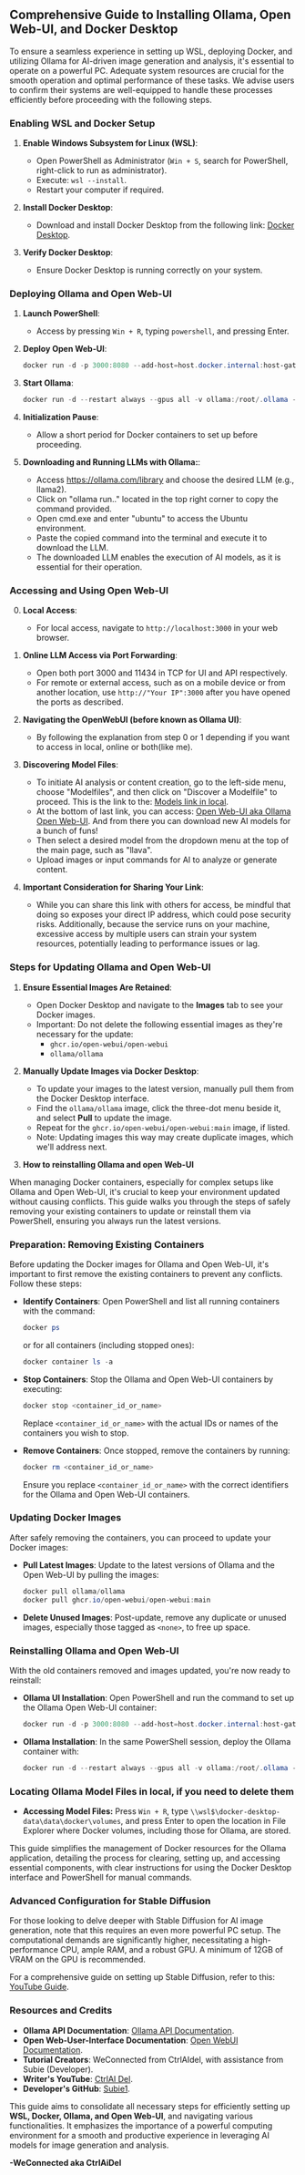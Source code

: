 ## Comprehensive Guide to Installing Ollama, Open Web-UI, and Docker Desktop

To ensure a seamless experience in setting up WSL, deploying Docker, and utilizing Ollama for AI-driven image generation and analysis, it's essential to operate on a powerful PC. Adequate system resources are crucial for the smooth operation and optimal performance of these tasks. We advise users to confirm their systems are well-equipped to handle these processes efficiently before proceeding with the following steps.

### **Enabling WSL and Docker Setup**

1. **Enable Windows Subsystem for Linux (WSL)**:
   - Open PowerShell as Administrator (`Win + S`, search for PowerShell, right-click to run as administrator).
   - Execute: `wsl --install`.
   - Restart your computer if required.

2. **Install Docker Desktop**:
   - Download and install Docker Desktop from the following link: [Docker Desktop](https://www.docker.com/products/docker-desktop/).

3. **Verify Docker Desktop**:
   - Ensure Docker Desktop is running correctly on your system.


### **Deploying Ollama and Open Web-UI**

1. **Launch PowerShell**:
   - Access by pressing `Win + R`, typing `powershell`, and pressing Enter.

2. **Deploy Open Web-UI**:
   ```powershell
   docker run -d -p 3000:8080 --add-host=host.docker.internal:host-gateway -v open-webui:/app/backend/data --name open-webui --restart always ghcr.io/open-webui/open-webui:main
   ```

3. **Start Ollama**:
   ```powershell
   docker run -d --restart always --gpus all -v ollama:/root/.ollama -p 11434:11434 --name ollama ollama/ollama
   ```

4. **Initialization Pause**:
   - Allow a short period for Docker containers to set up before proceeding.

5. **Downloading and Running LLMs with Ollama:**:
   - Access https://ollama.com/library and choose the desired LLM (e.g., llama2).
   - Click on "ollama run.." located in the top right corner to copy the command provided.
   - Open cmd.exe and enter "ubuntu" to access the Ubuntu environment.
   - Paste the copied command into the terminal and execute it to download the LLM.
   - The downloaded LLM enables the execution of AI models, as it is essential for their operation.

### **Accessing and Using Open Web-UI**

0. **Local Access**:
   - For local access, navigate to `http://localhost:3000` in your web browser.

1. **Online LLM Access via Port Forwarding**:
   - Open both port 3000 and 11434 in TCP for UI and API respectively.
   - For remote or external access, such as on a mobile device or from another location, use `http://"Your IP":3000` after you have opened the ports as described.

2. **Navigating the OpenWebUI (before known as Ollama UI)**:
   - By following the explanation from step 0 or 1 depending if you want to access in local, online or both(like me).

3. **Discovering Model Files**:
   - To initiate AI analysis or content creation, go to the left-side menu, choose "Modelfiles", and then click on "Discover a Modelfile" to proceed. This is the link to the: [Models link in local](http://localhost:3000/modelfiles/). 
   - At the bottom of last link, you can access: [Open Web-UI aka Ollama Open Web-UI](https://openwebui.com/). And from there you can download new AI models for a bunch of funs!
   - Then select a desired model from the dropdown menu at the top of the main page, such as "llava".
   - Upload images or input commands for AI to analyze or generate content.

4. **Important Consideration for Sharing Your Link**:
   - While you can share this link with others for access, be mindful that doing so exposes your direct IP address, which could pose security risks. Additionally, because the service runs on your machine, excessive access by multiple users can strain your system resources, potentially leading to performance issues or lag.




### Steps for Updating Ollama and Open Web-UI

1. **Ensure Essential Images Are Retained**:
   - Open Docker Desktop and navigate to the **Images** tab to see your Docker images.
   - Important: Do not delete the following essential images as they're necessary for the update:
     - `ghcr.io/open-webui/open-webui`
     - `ollama/ollama`

2. **Manually Update Images via Docker Desktop**:
   - To update your images to the latest version, manually pull them from the Docker Desktop interface.
   - Find the `ollama/ollama` image, click the three-dot menu beside it, and select **Pull** to update the image.
   - Repeat for the `ghcr.io/open-webui/open-webui:main` image, if listed.
   - Note: Updating images this way may create duplicate images, which we'll address next.

3. **How to reinstalling Ollama and open Web-UI**

When managing Docker containers, especially for complex setups like Ollama and Open Web-UI, it's crucial to keep your environment updated without causing conflicts. This guide walks you through the steps of safely removing your existing containers to update or reinstall them via PowerShell, ensuring you always run the latest versions.

### **Preparation: Removing Existing Containers**

Before updating the Docker images for Ollama and Open Web-UI, it's important to first remove the existing containers to prevent any conflicts. Follow these steps:

- **Identify Containers**: Open PowerShell and list all running containers with the command:
   ```powershell
   docker ps
   ```
   or for all containers (including stopped ones):
   ```powershell
   docker container ls -a
   ```

- **Stop Containers**: Stop the Ollama and Open Web-UI containers by executing:
   ```powershell
   docker stop <container_id_or_name>
   ```
   Replace `<container_id_or_name>` with the actual IDs or names of the containers you wish to stop.

- **Remove Containers**: Once stopped, remove the containers by running:
   ```powershell
   docker rm <container_id_or_name>
   ```
   Ensure you replace `<container_id_or_name>` with the correct identifiers for the Ollama and Open Web-UI containers.

### **Updating Docker Images**

After safely removing the containers, you can proceed to update your Docker images:

- **Pull Latest Images**: Update to the latest versions of Ollama and the Open Web-UI by pulling the images:
   ```powershell
   docker pull ollama/ollama
   docker pull ghcr.io/open-webui/open-webui:main
   ```

- **Delete Unused Images**: Post-update, remove any duplicate or unused images, especially those tagged as `<none>`, to free up space.

### **Reinstalling Ollama and Open Web-UI**

With the old containers removed and images updated, you're now ready to reinstall:

- **Ollama UI Installation**:
   Open PowerShell and run the command to set up the Ollama Open Web-UI container:
   ```powershell
   docker run -d -p 3000:8080 --add-host=host.docker.internal:host-gateway -v open-webui:/app/backend/data --name open-webui --restart always ghcr.io/open-webui/open-webui:main
   ```

- **Ollama Installation**:
   In the same PowerShell session, deploy the Ollama container with:
   ```powershell
   docker run -d --restart always --gpus all -v ollama:/root/.ollama -p 11434:11434 --name ollama ollama/ollama
   ```
   

### Locating Ollama Model Files in local, if you need to delete them

- **Accessing Model Files:** Press `Win + R`, type `\\wsl$\docker-desktop-data\data\docker\volumes`, and press Enter to open the location in File Explorer where Docker volumes, including those for Ollama, are stored.

This guide simplifies the management of Docker resources for the Ollama application, detailing the process for clearing, setting up, and accessing essential components, with clear instructions for using the Docker Desktop interface and PowerShell for manual commands.

### **Advanced Configuration for Stable Diffusion**

For those looking to delve deeper with Stable Diffusion for AI image generation, note that this requires an even more powerful PC setup. The computational demands are significantly higher, necessitating a high-performance CPU, ample RAM, and a robust GPU. A minimum of 12GB of VRAM on the GPU is recommended.

For a comprehensive guide on setting up Stable Diffusion, refer to this: [YouTube Guide](https://www.youtube.com/watch?v=A0xUnf5302k&pp=ygUXbG9jYWwgaW1hZ2UgIHVuY2Vuc29yZWQ%3D).



### **Resources and Credits**

- **Ollama API Documentation**: [Ollama API Documentation](https://github.com/ollama/ollama/blob/main/docs/api.md).
- **Open Web-User-Interface Documentation**: [Open WebUI Documentation](https://github.com/open-webui/open-webui).
- **Tutorial Creators**: WeConnected from CtrlAIdel, with assistance from Subie (Developer).
- **Writer's YouTube**: [CtrlAI Del](https://www.youtube.com/@ctrl_ai_del).
- **Developer's GitHub**: [Subie1](https://github.com/Subie1).

This guide aims to consolidate all necessary steps for efficiently setting up **WSL, Docker, Ollama, and Open Web-UI**, and navigating various functionalities. It emphasizes the importance of a powerful computing environment for a smooth and productive experience in leveraging AI models for image generation and analysis.


**-WeConnected aka CtrlAiDel**
